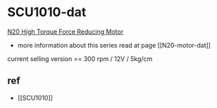 
# SCU1010-dat

[N20 High Torque Force Reducing Motor](https://www.electrodragon.com/product/n20-high-torque-force-reducing-motor/)

- more information about this series read at page [[N20-motor-dat]]

current selling version == 300 rpm / 12V / 5kg/cm


## ref 

- [[SCU1010]]